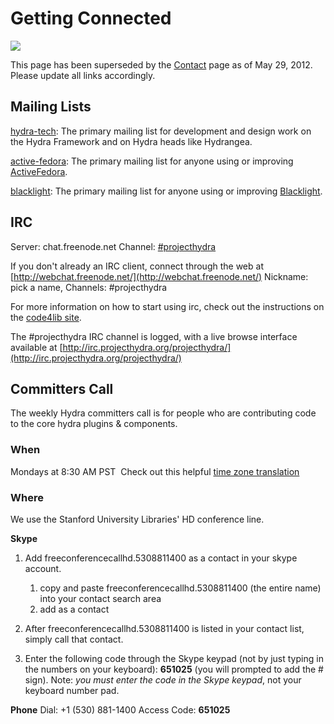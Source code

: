 # Getting Connected

![](https://wiki.duraspace.orgimages/icons/emoticons/information.png)

This page has been superseded by the [Contact](/pages/createpage.action?spaceKey=hydra&title=Contact&linkCreation=true&fromPageId=23266115) page as of May 29, 2012. Please update all links accordingly.

## Mailing Lists

[hydra-tech](http://groups.google.com/group/hydra-tech):
 The primary mailing list for development and design work on the Hydra Framework and on Hydra heads like Hydrangea.

[active-fedora](http://groups.google.com/group/active-fedora):
 The primary mailing list for anyone using or improving [ActiveFedora](http://yourmediashelf.com/activefedora).

[blacklight](http://groups.google.com/group/blacklight-development):
 The primary mailing list for anyone using or improving [Blacklight](http://projectblacklight.org/).

## IRC

Server: chat.freenode.net
 Channel: [\#projecthydra](irc://irc.freenode.net/projecthydra)

If you don't already an IRC client, connect through the web at [http://webchat.freenode.net/](http://webchat.freenode.net/)
 Nickname: pick a name,
 Channels: \#projecthydra

For more information on how to start using irc, check out the instructions on the [code4lib site](http://code4lib.org/irc).

The \#projecthydra IRC channel is logged, with a live browse interface available at [http://irc.projecthydra.org/projecthydra/](http://irc.projecthydra.org/projecthydra/)

## Committers Call

The weekly Hydra committers call is for people who are contributing code to the core hydra plugins & components.

### When

Mondays at 8:30 AM PST 
 Check out this helpful [time zone translation](http://www.timeanddate.com/worldclock/fixedtime.html?month=12&day=6&year=2010&hour=8&min=0&sec=0&p1=224)

### Where

We use the Stanford University Libraries' HD conference line.

**Skype**

1.  Add freeconferencecallhd.5308811400 as a contact in your skype account.
    1.  copy and paste freeconferencecallhd.5308811400 (the entire name) into your contact search area
    2.  add as a contact

2.  After freeconferencecallhd.5308811400 is listed in your contact list, simply call that contact.
3.  Enter the following code through the Skype keypad (not by just typing in the numbers on your keyboard): **651025** (you will prompted to add the \# sign). Note: *you must enter the code in the Skype keypad*, not your keyboard number pad.

**Phone**
 Dial: +1 (530) 881-1400
 Access Code: **651025**
